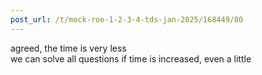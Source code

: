 ```yaml
---
post_url: /t/mock-roe-1-2-3-4-tds-jan-2025/168449/80
---
```

agreed, the time is very less  
we can solve all questions if time is increased, even a little